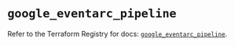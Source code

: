 # `google_eventarc_pipeline`

Refer to the Terraform Registry for docs: [`google_eventarc_pipeline`](https://registry.terraform.io/providers/hashicorp/google/6.32.0/docs/resources/eventarc_pipeline).
